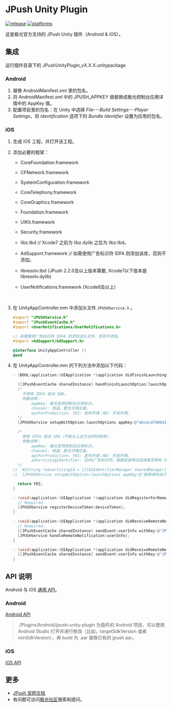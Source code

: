 # JPush Unity Plugin

[![release](https://img.shields.io/badge/release-3.2.0-blue.svg)](https://github.com/jpush/jpush-unity3d-plugin/releases)
[![platforms](https://img.shields.io/badge/platforms-iOS%7CAndroid-green.svg)](https://github.com/jpush/jpush-unity3d-plugin)

这是极光官方支持的 JPush Unity 插件（Android &amp; iOS）。

## 集成

运行插件目录下的 JPushUnityPlugin_vX.X.X.unitypackage

### Android

1. 替换 AndroidManifest.xml 里的包名。
2. 将 AndroidManifest.xml 中的 JPUSH_APPKEY 值替换成极光控制台应用详情中的 AppKey 值。
3. 配置项目里的包名：在 Unity 中选择 *File---Build Settings---Player Settings*，将 *Identification* 选项下的 *Bundle Identifier* 设置为应用的包名。

### iOS

1. 生成 iOS 工程，并打开该工程。
2. 添加必要的框架：

    - CoreFoundation.framework

    - CFNetwork.framework

    - SystemConfiguration.framework

    - CoreTelephony.framework

    - CoreGraphics.framework

    - Foundation.framework

    - UIKit.framework

    - Security.framework

    - libz.tbd            // Xcode7 之前为 libz.dylib 之后为 libz.tbd。

    - AdSupport.framework // 如需使用广告标识符 IDFA 则添加该库，否则不添加。

    - libresolv.tbd (JPush 2.2.0及以上版本需要, Xcode7以下版本是libresolv.dylib)

    - UserNotifications.framework (Xcode8及以上)

      ​

3. 在 UnityAppController.mm 中添加头文件 `JPUSHService.h`  。

    ```Objective-C
    #import "JPUSHService.h"
    #import "JPushEventCache.h"
    #import <UserNotifications/UserNotifications.h>

    // 如需使用广告标识符 IDFA 则添加该头文件，否则不添加。
    #import <AdSupport/AdSupport.h>

    @interface UnityAppController ()
    @end
    ```

4. 在 UnityAppController.mm 的下列方法中添加以下代码：

    ```Objective-C
    - (BOOL)application:(UIApplication *)application didFinishLaunchingWithOptions:(NSDictionary *)launchOptions {

      [[JPushEventCache sharedInstance] handFinishLaunchOption:launchOptions];
      /*
        不使用 IDFA 启动 SDK。
        参数说明：
            appKey: 极光官网控制台应用标识。
            channel: 频道，暂无可填任意。
            apsForProduction: YES: 发布环境；NO: 开发环境。
      */
      [JPUSHService setupWithOption:launchOptions appKey:@"abcacdf406411fa656ee11c3" channel:@"" apsForProduction:NO];

      /*
        使用 IDFA 启动 SDK（不能与上述方法同时使用）。
        参数说明：
            appKey: 极光官网控制台应用标识。
            channel: 频道，暂无可填任意。
            apsForProduction: YES: 发布环境；NO: 开发环境。
            advertisingIdentifier: IDFA广告标识符。根据自身情况选择是否带有 IDFA 的启动方法，并注释另外一个启动方法。
      */
    //  NSString *advertisingId = [[[ASIdentifierManager sharedManager] advertisingIdentifier] UUIDString];
    //  [JPUSHService setupWithOption:launchOptions appKey:@"替换成你自己的 Appkey" channel:@"" apsForProduction:NO SadvertisingIdentifier:advertisingId];

      return YES;
    }

    - (void)application:(UIApplication *)application didRegisterForRemoteNotificationsWithDeviceToken:(NSData *)deviceToken {
      // Required.
      [JPUSHService registerDeviceToken:deviceToken];
    }

    - (void)application:(UIApplication *)application didReceiveRemoteNotification:(NSDictionary *)userInfo {
      // Required.
      [[JPushEventCache sharedInstance] sendEvent:userInfo withKey:@"JPushPluginReceiveNotification"];
      [JPUSHService handleRemoteNotification:userInfo];
    }

    - (void)application:(UIApplication *)application didReceiveRemoteNotification:(NSDictionary *)userInfo fetchCompletionHandler:(void (^)(UIBackgroundFetchResult result))handler {
      [[JPushEventCache sharedInstance] sendEvent:userInfo withKey:@"JPushPluginReceiveNotification"];
    }
    ```

## API 说明

Android 与 iOS [通用 API](/Doc/CommonAPI.md)。

### Android

[Android API](/Doc/AndroidAPI.md)

> ./Plugins/Android/jpush-unity-plugin 为插件的 Android 项目，可以使用 Android Studio 打开并进行修改（比如，targetSdkVersion 或者 minSdkVersion），再 build 为 .aar 替换已有的 jpush.aar。

### iOS

[iOS API](/Doc/iOSAPI.md)

## 更多

- [JPush 官网文档](http://docs.jiguang.cn/guideline/jpush_guide/)
- 有问题可访问[极光社区](http://community.jpush.cn/)搜索和提问。
